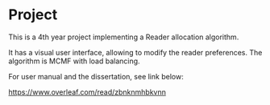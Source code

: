 Project
=======
This is a 4th year project implementing a Reader allocation algorithm. 

It has a visual user interface, allowing to modify the reader preferences. 
The algorithm is MCMF with load balancing. 

For user manual and the dissertation, see link below:

https://www.overleaf.com/read/zbnknmhbkvnn
